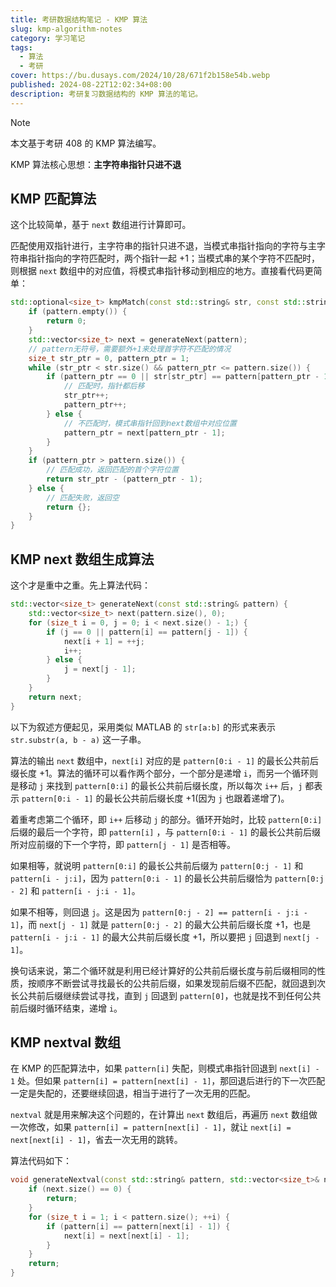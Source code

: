 ```yaml
---
title: 考研数据结构笔记 - KMP 算法
slug: kmp-algorithm-notes
category: 学习笔记
tags:
  - 算法
  - 考研
cover: https://bu.dusays.com/2024/10/28/671f2b158e54b.webp
published: 2024-08-22T12:02:34+08:00
description: 考研复习数据结构的 KMP 算法的笔记。
---
```


> [!NOTE]
> 本文基于考研 408 的 KMP 算法编写。

KMP 算法核心思想：**主字符串指针只进不退**

## KMP 匹配算法

这个比较简单，基于 `next` 数组进行计算即可。

匹配使用双指针进行，主字符串的指针只进不退，当模式串指针指向的字符与主字符串指针指向的字符匹配时，两个指针一起 +1；当模式串的某个字符不匹配时，则根据 `next` 数组中的对应值，将模式串指针移动到相应的地方。直接看代码更简单：

```cpp
std::optional<size_t> kmpMatch(const std::string& str, const std::string& pattern) {
    if (pattern.empty()) {
        return 0;
    }
    std::vector<size_t> next = generateNext(pattern);
    // pattern无符号，需要额外+1来处理首字符不匹配的情况
    size_t str_ptr = 0, pattern_ptr = 1;
    while (str_ptr < str.size() && pattern_ptr <= pattern.size()) {
        if (pattern_ptr == 0 || str[str_ptr] == pattern[pattern_ptr - 1]) {
            // 匹配时，指针都后移
            str_ptr++;
            pattern_ptr++;
        } else {
            // 不匹配时，模式串指针回到next数组中对应位置
            pattern_ptr = next[pattern_ptr - 1];
        }
    }
    if (pattern_ptr > pattern.size()) {
        // 匹配成功，返回匹配的首个字符位置
        return str_ptr - (pattern_ptr - 1);
    } else {
        // 匹配失败，返回空
        return {};
    }
}
```

## KMP next 数组生成算法

这个才是重中之重。先上算法代码：

```cpp
std::vector<size_t> generateNext(const std::string& pattern) {
    std::vector<size_t> next(pattern.size(), 0);
    for (size_t i = 0, j = 0; i < next.size() - 1;) {
        if (j == 0 || pattern[i] == pattern[j - 1]) {
            next[i + 1] = ++j;
            i++;
        } else {
            j = next[j - 1];
        }
    }
    return next;
}
```

以下为叙述方便起见，采用类似 MATLAB 的 `str[a:b]` 的形式来表示 `str.substr(a, b - a)` 这一子串。

算法的输出 `next` 数组中，`next[i]` 对应的是 `pattern[0:i - 1]` 的最长公共前后缀长度 +1。算法的循环可以看作两个部分，一个部分是递增 `i`，而另一个循环则是移动 `j` 来找到 `pattern[0:i]` 的最长公共前后缀长度，所以每次 `i++` 后，`j` 都表示 `pattern[0:i - 1]` 的最长公共前后缀长度 +1(因为 `j` 也跟着递增了)。

着重考虑第二个循环，即 `i++` 后移动 `j` 的部分。循环开始时，比较 `pattern[0:i]` 后缀的最后一个字符，即 `pattern[i]` ，与 `pattern[0:i - 1]` 的最长公共前后缀所对应前缀的下一个字符，即 `pattern[j - 1]` 是否相等。

如果相等，就说明 `pattern[0:i]` 的最长公共前后缀为 `pattern[0:j - 1]` 和 `pattern[i - j:i]`，因为 `pattern[0:i - 1]` 的最长公共前后缀恰为 `pattern[0:j - 2]` 和 `pattern[i - j:i - 1]`。

如果不相等，则回退 `j`。这是因为 `pattern[0:j - 2] == pattern[i - j:i - 1]`，而 `next[j - 1]` 就是 `pattern[0:j - 2]` 的最大公共前后缀长度 +1，也是 `pattern[i - j:i - 1]` 的最大公共前后缀长度 +1，所以要把 `j` 回退到 `next[j - 1]`。

换句话来说，第二个循环就是利用已经计算好的公共前后缀长度与前后缀相同的性质，按顺序不断尝试寻找最长的公共前后缀，如果发现前后缀不匹配，就回退到次长公共前后缀继续尝试寻找，直到 `j` 回退到 `pattern[0]`，也就是找不到任何公共前后缀时循环结束，递增 `i`。

## KMP nextval 数组

在 KMP 的匹配算法中，如果 `pattern[i]` 失配，则模式串指针回退到 `next[i] - 1` 处。但如果 `pattern[i] = pattern[next[i] - 1]`，那回退后进行的下一次匹配一定是失配的，还要继续回退，相当于进行了一次无用的匹配。

`nextval` 就是用来解决这个问题的，在计算出 `next` 数组后，再遍历 `next` 数组做一次修改，如果 `pattern[i] = pattern[next[i] - 1]`，就让 `next[i] = next[next[i] - 1]`，省去一次无用的跳转。

算法代码如下：

```cpp
void generateNextval(const std::string& pattern, std::vector<size_t>& next) {
    if (next.size() == 0) {
        return;
    }
    for (size_t i = 1; i < pattern.size(); ++i) {
        if (pattern[i] == pattern[next[i] - 1]) {
            next[i] = next[next[i] - 1];
        }
    }
    return;
}
```
